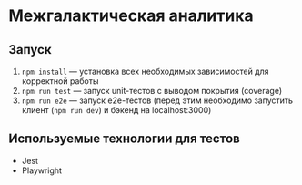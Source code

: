 # Межгалактическая аналитика

## Запуск

1. `npm install` — установка всех необходимых зависимостей для корректной работы
2. `npm run test` — запуск unit-тестов с выводом покрытия (coverage)
3. `npm run e2e` — запуск e2e-тестов (перед этим необходимо запустить клиент (`npm run dev`) и бэкенд на localhost:3000)

## Используемые технологии для тестов

- Jest
- Playwright

